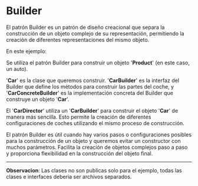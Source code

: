# Builder

El patrón Builder es un patrón de diseño creacional que separa la construcción de un objeto complejo de su representación, permitiendo la creación de diferentes representaciones del mismo objeto.

En este ejemplo:

Se utiliza el patrón Builder para construir un objeto '**Product**' (en este caso, un auto).

'**Car**' es la clase que queremos construir. '**CarBuilder**' es la interfaz del Builder que define los métodos para construir las partes del coche, y '**CarConcreteBuilder**' es la implementación concreta del Builder que construye un objeto '**Car**'.

El '**CarDirector**' utiliza un '**CarBuilder**' para construir el objeto '**Car**' de manera más sencilla. Esto permite la creación de diferentes configuraciones de coches utilizando el mismo proceso de construcción.

El patrón Builder es útil cuando hay varios pasos o configuraciones posibles para la construcción de un objeto y queremos evitar un constructor con muchos parámetros. Facilita la creación de objetos complejos paso a paso y proporciona flexibilidad en la construcción del objeto final.

---
**Observacion**: Las clases no son publicas solo para el ejemplo, todas las clases e interfaces deberia ser archivos separados.
